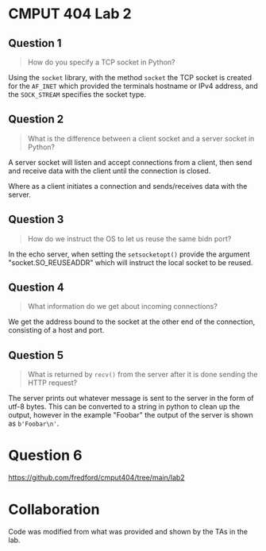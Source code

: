 # CMPUT 404 Lab 2

## Question 1

> How do you specify a TCP socket in Python?

Using the `socket` library, with the method `socket` the TCP socket is created for the `AF_INET` which provided the terminals hostname or IPv4 address, and the `SOCK_STREAM` specifies the socket type.

## Question 2

> What is the difference between a client socket and a server socket in Python?

A server socket will listen and accept connections from a client, then send and receive data with the client until the connection is closed.

Where as a client initiates a connection and sends/receives data with the server.
 
## Question 3

> How do we instruct the OS to let us reuse the same bidn port?

In the echo server, when setting the `setsocketopt()` provide the argument "socket.SO_REUSEADDR" which will instruct the local socket to be reused.

## Question 4

> What information do we get about incoming connections?

We get the address bound to the socket at the other end of the connection, consisting of a host and port.

## Question 5


> What is returned by `recv()` from the server after it is done sending the HTTP request?

The server prints out whatever message is sent to the server in the form of utf-8 bytes. This can be converted to a string in python to clean up the output, however in the example "Foobar" the output of the server is shown as `b'Foobar\n'`.

# Question 6

https://github.com/fredford/cmput404/tree/main/lab2

# Collaboration

Code was modified from what was provided and shown by the TAs in the lab.
